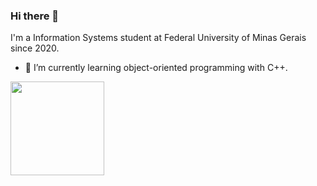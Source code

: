 ### Hi there 👋

I'm a Information Systems student at Federal University of Minas Gerais since 2020. 

- 🌱 I’m currently learning object-oriented programming with C++.

 <!-- GITHUB STATS -->
 <gitStats align="center" style="display: flex">
  <a href = "https://github.com/bruna-adias">
    <img height ="150em"src = "https://github-readme-stats.vercel.app/api?username=bruna-adias&show_icons=true&theme=dracula&hide=stars,issues" />
    </a>
 </gitStats>

<!--
**bruna-adias/bruna-adias** is a ✨ _special_ ✨ repository because its `README.md` (this file) appears on your GitHub profile.

Here are some ideas to get you started:

- 🔭 I’m currently working on ...
- 🌱 I’m currently learning ...
- 👯 I’m looking to collaborate on ...
- 🤔 I’m looking for help with ...
- 💬 Ask me about ...
- 📫 How to reach me: ...
- 😄 Pronouns: ...
- ⚡ Fun fact: ...
-->

